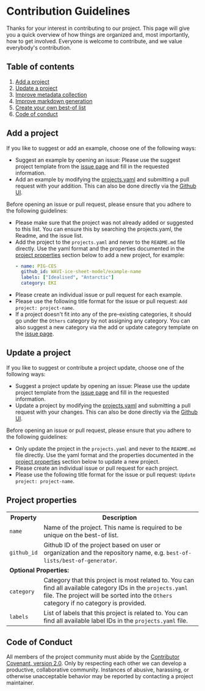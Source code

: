 <!-- markdownlint-disable MD024 -->
# Contribution Guidelines

Thanks for your interest in contributing to our project. This page will give you a quick overview of how things are organized and, most importantly, how to get involved. Everyone is welcome to contribute, and we value everybody's contribution.

## Table of contents

1. [Add a project](#add-a-project)
2. [Update a project](#update-a-project)
3. [Improve metadata collection](#improve-metadata-collection)
4. [Improve markdown generation](#improve-markdown-generation)
5. [Create your own best-of list](#improve-markdown-generation)
6. [Code of conduct](#code-of-conduct)

## Add a project

If you like to suggest or add an example, choose one of the following ways:

- Suggest an example by opening an issue: Please use the suggest project template from the [issue page](https://github.com/WAVI-ice-sheet-model/example-registry/issues/new/choose) and fill in the requested information.
- Add an example by modifying the [projects.yaml](https://github.com/WAVI-ice-sheet-model/example-registry/blob/main/projects.yaml) and submitting a pull request with your addition. This can also be done directly via the [Github UI](https://github.com/WAVI-ice-sheet-model/example-registry/edit/main/projects.yaml).

Before opening an issue or pull request, please ensure that you adhere to the following guidelines:

- Please make sure that the project was not already added or suggested to this list. You can ensure this by searching the projects.yaml, the Readme, and the issue list.
- Add the project to the `projects.yaml` and never to the `README.md` file directly. Use the yaml format and the properties documented in the [project properties](#project-properties) section below to add a new project, for example:
    ```yaml
    - name: PIG-CES
      github_id: WAVI-ice-sheet-model/example-name
      labels: ["Idealised", "Antarctic"]
      category: EKI
    ```
- Please create an individual issue or pull request for each example.
- Please use the following title format for the issue or pull request: `Add project: project-name`.
- If a project doesn't fit into any of the pre-existing categories, it should go under the `Others` category by not assigning any category. You can also suggest a new category via the add or update category template on the [issue page](https://github.com/WAVI-ice-sheet-model/example-registry/issues/new/choose).

## Update a project

If you like to suggest or contribute a project update, choose one of the following ways:

- Suggest a project update by opening an issue: Please use the update project template from the [issue page](https://github.com/WAVI-ice-sheet-model/example-registry/issues/new/choose) and fill in the requested information.
- Update a project by modifying the [projects.yaml](https://github.com/WAVI-ice-sheet-model/example-registry/blob/main/projects.yaml) and submitting a pull request with your changes. This can also be done directly via the [Github UI](https://github.com/WAVI-ice-sheet-model/example-registry/edit/main/projects.yaml).

Before opening an issue or pull request, please ensure that you adhere to the following guidelines:

- Only update the project in the `projects.yaml` and never to the `README.md` file directly. Use the yaml format and the properties documented in the [project properties](#project-properties) section below to update a new project.
- Please create an individual issue or pull request for each project.
- Please use the following title format for the issue or pull request: `Update project: project-name`.

## Project properties

<table>
    <tr>
        <th>Property</th>
        <th>Description</th>
    </tr>
    <tr>
        <td><code>name</code></td>
        <td>Name of the project. This name is required to be unique on the best-of list.</td>
    </tr>
    <tr>
        <td><code>github_id</code></td>
        <td>Github ID of the project based on user or organization and the repository name, e.g. <code>best-of-lists/best-of-generator</code>.</td>
    </tr>
    <tr>
        <td colspan="2"><b>Optional Properties:</b></td>
    </tr>
    <tr>
        <td><code>category</code></td>
        <td>Category that this project is most related to. You can find all available category IDs in the <code>projects.yaml</code> file. The project will be sorted into the <code>Others</code> category if no category is provided.</td>
    </tr>
    <tr>
        <td><code>labels</code></td>
        <td>List of labels that this project is related to. You can find all available label IDs in the <code>projects.yaml</code> file.</td>
    </tr>
    <tr>
</table>


## Code of Conduct

All members of the project community must abide by the [Contributor Covenant, version 2.0](./.github/CODE_OF_CONDUCT.md). Only by respecting each other we can develop a productive, collaborative community. Instances of abusive, harassing, or otherwise unacceptable behavior may be reported by contacting a project maintainer.
